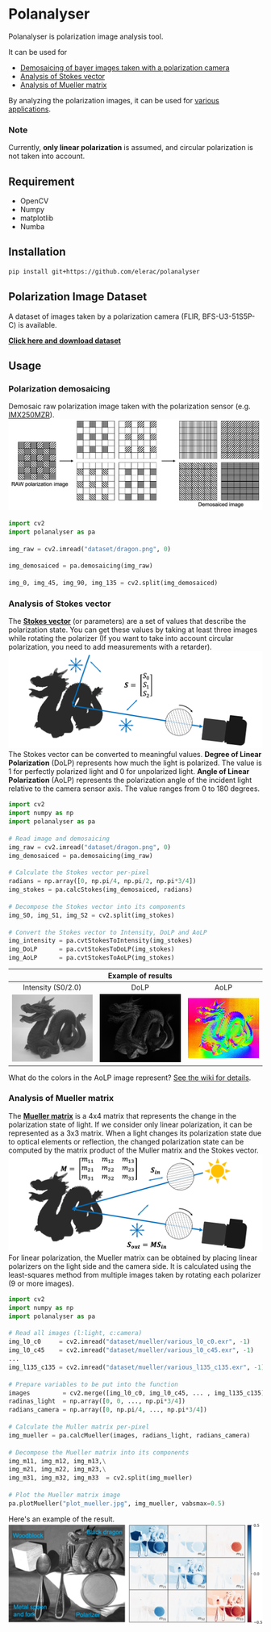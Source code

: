 # Polanalyser
Polanalyser is polarization image analysis tool.

It can be used for 
* [Demosaicing of bayer images taken with a polarization camera](#polarization-demosaicing)
* [Analysis of Stokes vector](#analysis-of-stokes-vector)
* [Analysis of Mueller matrix](#analysis-of-mueller-matrix)

By analyzing the polarization images, it can be used for [various applications](https://github.com/elerac/polanalyser/wiki/Applications-for-Polarization-Image).

### Note
Currently, **only linear polarization** is assumed, and circular polarization is not taken into account.

## Requirement
* OpenCV
* Numpy
* matplotlib
* Numba

## Installation
```sh
pip install git+https://github.com/elerac/polanalyser
```

## Polarization Image Dataset
A dataset of images taken by a polarization camera (FLIR, BFS-U3-51S5P-C) is available.

[**Click here and download dataset**](https://drive.google.com/drive/folders/1vCe9N05to5_McvwyDqxTmLIKz7vRzmbX?usp=sharing)


## Usage
### Polarization demosaicing
Demosaic raw polarization image taken with the polarization sensor (e.g. [IMX250MZR](https://www.sony-semicon.co.jp/e/products/IS/polarization/product.html)).
![](documents/demosaicing.png)
```python
import cv2
import polanalyser as pa

img_raw = cv2.imread("dataset/dragon.png", 0)

img_demosaiced = pa.demosaicing(img_raw)

img_0, img_45, img_90, img_135 = cv2.split(img_demosaiced)
```

### Analysis of Stokes vector
The [**Stokes vector**](https://en.wikipedia.org/wiki/Stokes_parameters) (or parameters) are a set of values that describe the polarization state. You can get these values by taking at least three images while rotating the polarizer (If you want to take into account circular polarization, you need to add measurements with a retarder).
![](documents/stokes_setup.png)
The Stokes vector can be converted to meaningful values. **Degree of Linear Polarization** (DoLP) represents how much the light is polarized. The value is 1 for perfectly polarized light and 0 for unpolarized light. **Angle of Linear Polarization** (AoLP) represents the polarization angle of the incident light relative to the camera sensor axis. The value ranges from 0 to 180 degrees.
```python
import cv2
import numpy as np
import polanalyser as pa

# Read image and demosaicing
img_raw = cv2.imread("dataset/dragon.png", 0)
img_demosaiced = pa.demosaicing(img_raw)

# Calculate the Stokes vector per-pixel
radians = np.array([0, np.pi/4, np.pi/2, np.pi*3/4])
img_stokes = pa.calcStokes(img_demosaiced, radians)

# Decompose the Stokes vector into its components
img_S0, img_S1, img_S2 = cv2.split(img_stokes)

# Convert the Stokes vector to Intensity, DoLP and AoLP
img_intensity = pa.cvtStokesToIntensity(img_stokes)
img_DoLP      = pa.cvtStokesToDoLP(img_stokes)
img_AoLP      = pa.cvtStokesToAoLP(img_stokes)
```

||Example of results | |
|:-:|:-:|:-:|
|Intensity (S0/2.0)|DoLP|AoLP|
|![](documents/dragon_IMX250MZR_intensity.jpg)|![](documents/dragon_IMX250MZR_DoLP.jpg)|![](documents/dragon_IMX250MZR_AoLP.jpg)|

What do the colors in the AoLP image represent? [See the wiki for details](https://github.com/elerac/polanalyser/wiki/How-to-Visualizing-the-AoLP-Image).

### Analysis of Mueller matrix
The [**Mueller matrix**](https://en.wikipedia.org/wiki/Mueller_calculus) is a 4x4 matrix that represents the change in the polarization state of light. If we consider only linear polarization, it can be represented as a 3x3 matrix.
When a light changes its polarization state due to optical elements or reflection, the changed polarization state can be computed by the matrix product of the Muller matrix and the Stokes vector.
![](documents/mueller_setup.png)
For linear polarization, the Mueller matrix can be obtained by placing linear polarizers on the light side and the camera side. It is calculated using the least-squares method from multiple images taken by rotating each polarizer (9 or more images).
```python
import cv2
import numpy as np
import polanalyser as pa

# Read all images (l:light, c:camera)
img_l0_c0     = cv2.imread("dataset/mueller/various_l0_c0.exr", -1)
img_l0_c45    = cv2.imread("dataset/mueller/various_l0_c45.exr", -1)
...
img_l135_c135 = cv2.imread("dataset/mueller/various_l135_c135.exr", -1)

# Prepare variables to be put into the function
images         = cv2.merge([img_l0_c0, img_l0_c45, ... , img_l135_c135])
radinas_light  = np.array([0, 0, ..., np.pi*3/4])
radians_camera = np.array([0, np.pi/4, ..., np.pi*3/4])

# Calculate the Muller matrix per-pixel
img_mueller = pa.calcMueller(images, radians_light, radians_camera)

# Decompose the Mueller matrix into its components
img_m11, img_m12, img_m13,\
img_m21, img_m22, img_m23,\
img_m31, img_m32, img_m33  = cv2.split(img_mueller)

# Plot the Mueller matrix image
pa.plotMueller("plot_mueller.jpg", img_mueller, vabsmax=0.5)
```

Here's an example of the result.
![](documents/mueller_various.jpg)